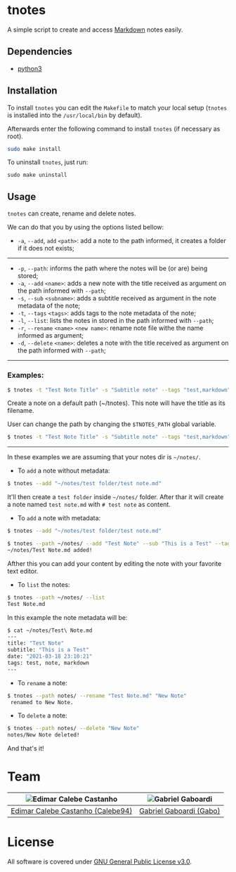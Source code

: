 # tnotes

A simple script to create and access [Markdown](https://www.markdownguide.org/) notes easily.

## Dependencies

* [python3](https://www.python.org/)

## Installation

To install `tnotes` you can edit the `Makefile` to match your local setup (`tnotes` is installed into the `/usr/local/bin` by default).

Afterwards enter the following command to install `tnotes` (if necessary as root).

```bash
sudo make install
```

To uninstall `tnotes`, just run:

```
sudo make uninstall
```

## Usage

`tnotes` can create, rename and delete notes.

We can do that you by using the options listed bellow:

* `-a`, `--add`, `add` `<path>`: add a note to the path informed, it creates a folder if it does not exists;

---
* `-p`, `--path`: informs the path where the notes will be (or are) being stored;
* `-a`, `--add` `<name>`: adds a new note with the title received as argument on the path informed with `--path`;
* `-s`, `--sub` `<subname>`: adds a subtitle received as argument in the note metadata of the note;
* `-t`, `--tags` `<tags>`: adds tags to the note metadata of the note;
* `-l`, `--list`: lists the notes in stored in the path informed with `--path`;
* `-r`, `--rename` `<name>` `<new name>`: rename note file withe the name informed as argument;
* `-d`, `--delete` `<name>`: deletes a note with the title received as argument on the path informed with `--path`;
---

### Examples:

```bash
$ tnotes -t "Test Note Title" -s "Subtitle note" --tags "test,markdown"
```
Create a note on a default path (~/tnotes). This note will have the title as its filename.

User can change the path by changing the `$TNOTES_PATH` global variable.

```bash
$ tnotes -t "Test Note Title" -s "Subtitle note" --tags "test,markdown"
```


---

In these examples we are assuming that your notes dir is `~/notes/`.

* To `add` a note without metadata:

```bash
$ tnotes --add "~/notes/test folder/test note.md"
```

It'll then create a `test folder` inside `~/notes/` folder.
After thar it will create a note named `test note.md` with `# test note` as content.

* To `add` a note with metadata:

```bash
$ tnotes --add "~/notes/test folder/test note.md"
```



```bash
$ tnotes --path ~/notes/ --add "Test Note" --sub "This is a Test" --tags "test, note, markdown"
~/notes/Test Note.md added!
```

Afther this you can add your content by editing the note with your favorite text editor.

* To `list` the notes:

```bash
$ tnotes --path ~/notes/ --list
Test Note.md
```

In this example the note metadata will be:

```bash
$ cat ~/notes/Test\ Note.md
---
title: "Test Note"
subtitle: "This is a Test"
date: "2021-03-18 23:10:21"
tags: test, note, markdown
---
```

* To `rename` a note:

```bash
$ tnotes --path notes/ --rename "Test Note.md" "New Note"
 renamed to New Note.
```

* To `delete` a note:

```bash
$ tnotes --path notes/ --delete "New Note"
notes/New Note deleted!
```

And that's it!

# Team

| <img src="https://github.com/Calebe94.png?size=200" alt="Edimar Calebe Castanho"> | <img src="https://github.com/gbgabo.png?size=200" alt="Gabriel Gaboardi"> | 
|:---------------------------------------------------------------------------------:|:-------------------------------------------------------------------------:|
| [Edimar Calebe Castanho (Calebe94)](https://github.com/Calebe94)                  | [Gabriel Gaboardi (Gabo)](https://github.com/gbgabo)                      |

# License

All software is covered under [GNU General Public License v3.0](https://www.gnu.org/licenses/gpl-3.0.en.html).
